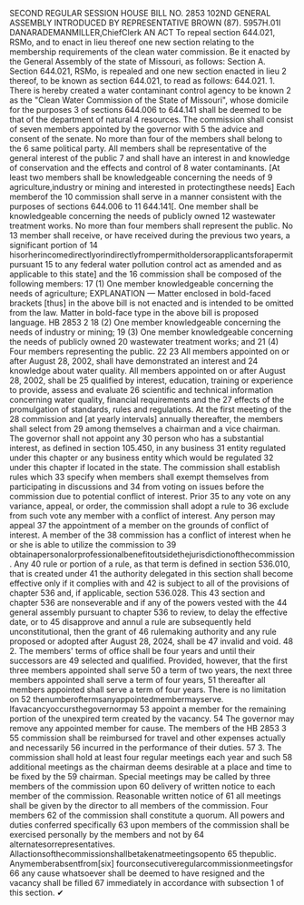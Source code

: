 SECOND REGULAR SESSION
HOUSE BILL NO. 2853
102ND GENERAL ASSEMBLY
INTRODUCED BY REPRESENTATIVE BROWN (87).
5957H.01I DANARADEMANMILLER,ChiefClerk
AN ACT
To repeal section 644.021, RSMo, and to enact in lieu thereof one new section relating to the
membership requirements of the clean water commission.
Be it enacted by the General Assembly of the state of Missouri, as follows:
Section A. Section 644.021, RSMo, is repealed and one new section enacted in lieu
2 thereof, to be known as section 644.021, to read as follows:
644.021. 1. There is hereby created a water contaminant control agency to be known
2 as the "Clean Water Commission of the State of Missouri", whose domicile for the purposes
3 of sections 644.006 to 644.141 shall be deemed to be that of the department of natural
4 resources. The commission shall consist of seven members appointed by the governor with
5 the advice and consent of the senate. No more than four of the members shall belong to the
6 same political party. All members shall be representative of the general interest of the public
7 and shall have an interest in and knowledge of conservation and the effects and control of
8 water contaminants. [At least two members shall be knowledgeable concerning the needs of
9 agriculture,industry or mining and interested in protectingthese needs] Each memberof the
10 commission shall serve in a manner consistent with the purposes of sections 644.006 to
11 644.141[. One member shall be knowledgeable concerning the needs of publicly owned
12 wastewater treatment works. No more than four members shall represent the public. No
13 member shall receive, or have received during the previous two years, a significant portion of
14 hisorherincomedirectlyorindirectlyfrompermitholdersorapplicantsforapermitpursuant
15 to any federal water pollution control act as amended and as applicable to this state] and the
16 commission shall be composed of the following members:
17 (1) One member knowledgeable concerning the needs of agriculture;
EXPLANATION — Matter enclosed in bold-faced brackets [thus] in the above bill is not enacted and is
intended to be omitted from the law. Matter in bold-face type in the above bill is proposed language.
HB 2853 2
18 (2) One member knowledgeable concerning the needs of industry or mining;
19 (3) One member knowledgeable concerning the needs of publicly owned
20 wastewater treatment works; and
21 (4) Four members representing the public.
22
23 All members appointed on or after August 28, 2002, shall have demonstrated an interest and
24 knowledge about water quality. All members appointed on or after August 28, 2002, shall be
25 qualified by interest, education, training or experience to provide, assess and evaluate
26 scientific and technical information concerning water quality, financial requirements and the
27 effects of the promulgation of standards, rules and regulations. At the first meeting of the
28 commission and [at yearly intervals] annually thereafter, the members shall select from
29 among themselves a chairman and a vice chairman. The governor shall not appoint any
30 person who has a substantial interest, as defined in section 105.450, in any business
31 entity regulated under this chapter or any business entity which would be regulated
32 under this chapter if located in the state. The commission shall establish rules which
33 specify when members shall exempt themselves from participating in discussions and
34 from voting on issues before the commission due to potential conflict of interest. Prior
35 to any vote on any variance, appeal, or order, the commission shall adopt a rule to
36 exclude from such vote any member with a conflict of interest. Any person may appeal
37 the appointment of a member on the grounds of conflict of interest. A member of the
38 commission has a conflict of interest when he or she is able to utilize the commission to
39 obtainapersonalorprofessionalbenefitoutsidethejurisdictionofthecommission. Any
40 rule or portion of a rule, as that term is defined in section 536.010, that is created under
41 the authority delegated in this section shall become effective only if it complies with and
42 is subject to all of the provisions of chapter 536 and, if applicable, section 536.028. This
43 section and chapter 536 are nonseverable and if any of the powers vested with the
44 general assembly pursuant to chapter 536 to review, to delay the effective date, or to
45 disapprove and annul a rule are subsequently held unconstitutional, then the grant of
46 rulemaking authority and any rule proposed or adopted after August 28, 2024, shall be
47 invalid and void.
48 2. The members' terms of office shall be four years and until their successors are
49 selected and qualified. Provided, however, that the first three members appointed shall serve
50 a term of two years, the next three members appointed shall serve a term of four years,
51 thereafter all members appointed shall serve a term of four years. There is no limitation on
52 thenumberoftermsanyappointedmembermayserve. Ifavacancyoccursthegovernormay
53 appoint a member for the remaining portion of the unexpired term created by the vacancy.
54 The governor may remove any appointed member for cause. The members of the
HB 2853 3
55 commission shall be reimbursed for travel and other expenses actually and necessarily
56 incurred in the performance of their duties.
57 3. The commission shall hold at least four regular meetings each year and such
58 additional meetings as the chairman deems desirable at a place and time to be fixed by the
59 chairman. Special meetings may be called by three members of the commission upon
60 delivery of written notice to each member of the commission. Reasonable written notice of
61 all meetings shall be given by the director to all members of the commission. Four members
62 of the commission shall constitute a quorum. All powers and duties conferred specifically
63 upon members of the commission shall be exercised personally by the members and not by
64 alternatesorrepresentatives. Allactionsofthecommissionshallbetakenatmeetingsopento
65 thepublic. Anymemberabsentfrom[six] fourconsecutiveregularcommissionmeetingsfor
66 any cause whatsoever shall be deemed to have resigned and the vacancy shall be filled
67 immediately in accordance with subsection 1 of this section.
✔